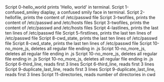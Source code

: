 
Script 0-hello_world prints 'Hello, world' in terminal.
Script 1-confused_smiley diaplay, a confused smily face in terminal.
Script 2-hellofile, prints the content of /etc/passwd file
Script 3-twofiles, prints the content of /etc/passwd and /etc/hosts files Script 3-twofiles, prints the content of /etc/passwd and /etc/hosts files
Script 4-lastlines, prints the last ten lines of /etc/passwd file
Script 5-firstlines, prints the last ten lines of /etc/passwd file
Script 8-cwd_state, prints the last ten lines of /etc/passwd file Script 8-cwd_state, prints the last ten lines of /etc/passwd file
Script 10-no_more_js, deletes all regular file ending in .js
Script 10-no_more_js, deletes all regular file ending in .js
Script 10-no_more_js, deletes all regular file ending in .js Script 10-no_more_js, deletes all regular file ending in .js
Script 6-third_line, reads first 3 lines Script 6-third_line, reads first 3 lines
Script 9-duplicate_last_line, reads first 3 lines Script 9-duplicate_last_line, reads first 3 lines
Script 11-directories, reads number of directories in cwd

